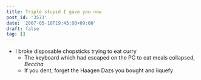 ```yaml
---
title: Triple stupid I gave you now
post_id: '3573'
date: '2007-05-10T19:43:00+09:00'
draft: false
tag: []
---
```


*   I broke disposable chopsticks trying to eat curry
    *   The keyboard which had escaped on the PC to eat meals collapsed, _Beccha_
    *   If you dent, forget the Haagen Dazs you bought and liquefy